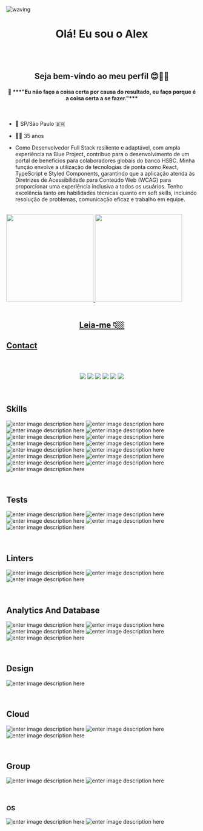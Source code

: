 <!--

- 🔭 I’m currently working on ...
- 💬 Ask me about ...
- 📫 How to reach me: ...
- 😄 Pronouns: ...
- ⚡ Fun fact: ...
- 🌱 I’m currently learning at Trybe
-->

<!-- APRESENTAÇÃO-->
![waving](https://capsule-render.vercel.app/api?type=waving&height=200&text=AlexSilva%20&fontAlignY=40&color=gradient)

<h1 align="center"> Olá! Eu sou o Alex </h1>
<br>
<br>

<h2 align="center"> Seja bem-vindo ao meu perfil 😊🖖🏼 </h2>
  
<div align="center"><h4>💭 ***"Eu não faço a coisa certa por causa do resultado, eu faço porque é a coisa certa a se fazer."***</h4></div>

<br>

 - 📍 SP/São Paulo 🇧🇷
 - 👶🏻 35 anos

 - Como Desenvolvedor Full Stack resiliente e adaptável, com ampla experiência na Blue Project, contribuo para o desenvolvimento de um portal de benefícios para colaboradores globais do banco HSBC. Minha função envolve a utilização de tecnologias de ponta como React, TypeScript e Styled Components, garantindo que a aplicação atenda às Diretrizes de Acessibilidade para Conteúdo Web (WCAG) para proporcionar uma experiência inclusiva a todos os usuários. Tenho excelência tanto em habilidades técnicas quanto em soft skills, incluindo resolução de problemas, comunicação eficaz e trabalho em equipe.
<br>

<!-- DIAGNÓSTICO - DARK-->

 <div style="display: inline" align="center">
  <a href="https://github.com/alexcssilva">
  <img height="230em" src="https://github-readme-stats-git-masterrstaa-rickstaa.vercel.app/api?username=alexcssilva&show_icons=true&theme=dark&include_all_commits=true&count_private=true"/>
  <img height="230em" src="https://github-readme-stats-git-masterrstaa-rickstaa.vercel.app/api/top-langs/?username=alexcssilva&layout=compact&langs_count=20&theme=dark"/>
</div>

<br>
<br>	
	
##

<!-- REDE SOCIAIS --> 

<h2 align="center">Leia-me 👇🏼</h2>

## Contact<br><br>
<div align="center"><br>
  <a href="https://www.instagram.com/alexcssilva/" target="_blank"><img src="https://img.shields.io/badge/-Instagram-%23E4405F?style=for-the-badge&logo=instagram&logoColor=white" target="_blank"></a>
  <a href="linkedin.com/in/alex-silva-396bb9130" target="_blank"><img src="https://img.shields.io/badge/-LinkedIn-%230077B5?style=for-the-badge&logo=linkedin&logoColor=white" target="_blank"></a> 
  <a href = "mailto:alexcssilva@gmail.com"><img src=https://img.shields.io/badge/Gmail-D14836?style=for-the-badge&logo=gmail&logoColor=white></a>
   <a href="https://www.facebook.com/alexcssilva" target="_blank"><img src="https://img.shields.io/badge/Facebook-1877F2?style=for-the-badge&logo=facebook&logoColor=white" target="_blank"></a> 
  <a href="http://api.whatsapp.com/send?phone=55011981505076" target="_blank"><img src="https://img.shields.io/badge/WhatsApp-25D366?style=for-the-badge&logo=whatsapp&logoColor=white" target="_blank"></a>
  <a href="https://us05web.zoom.us/j/6223907422?pwd=WnVpWU90dXl3eVMzeEJaY0RQNkNmdz09" target="_blank"><img src="https://img.shields.io/badge/Zoom-2D8CFF?style=for-the-badge&logo=zoom&logoColor=white"></a>
</div>	

<br>
<br>

## Skills

<div display>

![enter image description here](https://img.shields.io/badge/JavaScript-F7DF1E?style=for-the-badge&logo=javascript&logoColor=black)
![enter image description here](https://img.shields.io/badge/TypeScript-007ACC?style=for-the-badge&logo=typescript&logoColor=white)
![enter image description here](https://img.shields.io/badge/React-20232A?style=for-the-badge&logo=react&logoColor=61DAFB)
![enter image description here](https://img.shields.io/badge/HTML5-E34F26?style=for-the-badge&logo=html5&logoColor=white)
![enter image description here](https://img.shields.io/badge/CSS3-1572B6?style=for-the-badge&logo=css3&logoColor=white)
![enter image description here](https://img.shields.io/badge/Kotlin-0095D5?&style=for-the-badge&logo=kotlin&logoColor=white)
![enter image description here](https://img.shields.io/badge/Node.js-43853D?style=for-the-badge&logo=node.js&logoColor=white)
![enter image description here](https://img.shields.io/badge/Python-14354C?style=for-the-badge&logo=python&logoColor=white)
![enter image description here](https://img.shields.io/badge/Java-ED8B00?style=for-the-badge&logo=openjdk&logoColor=white)
![enter image description here](https://img.shields.io/badge/Angular-DD0031?style=for-the-badge&logo=angular&logoColor=white)
![enter image description here](https://img.shields.io/badge/Shell_Script-121011?style=for-the-badge&logo=gnu-bash&logoColor=white)
![enter image description here](https://img.shields.io/badge/Vue.js-35495E?style=for-the-badge&logo=vue.js&logoColor=4FC08D)
![enter image description here](https://img.shields.io/badge/PHP-777BB4?style=for-the-badge&logo=php&logoColor=white)
![enter image description here](https://img.shields.io/badge/Laravel-FF2D20?style=for-the-badge&logo=laravel&logoColor=white)
![enter image description here](https://img.shields.io/badge/Bootstrap-563D7C?style=for-the-badge&logo=bootstrap&logoColor=white)
	
<br>
	
## Tests
![enter image description here](https://img.shields.io/badge/Jest-323330?style=for-the-badge&logo=Jest&logoColor=white)
![enter image description here](https://img.shields.io/badge/testing%20library-323330?style=for-the-badge&logo=testing-library&logoColor=red)
![enter image description here](https://img.shields.io/badge/mocha.js-323330?style=for-the-badge&logo=mocha&logoColor=Brown)
![enter image description here](https://img.shields.io/badge/chai.js-323330?style=for-the-badge&logo=chai&logoColor=red)
![enter image description here](https://img.shields.io/badge/sinon.js-323330?style=for-the-badge&logo=sinon)

<br>

## Linters
![enter image description here](https://img.shields.io/badge/eslint-3A33D1?style=for-the-badge&logo=eslint&logoColor=white)
![enter image description here](https://img.shields.io/badge/prettier-1A2C34?style=for-the-badge&logo=prettier&logoColor=F7BA3E)
![enter image description here](https://img.shields.io/badge/stylelint-000?style=for-the-badge&logo=stylelint&logoColor=white)

<br>

## Analytics And Database
![enter image description here](https://img.shields.io/badge/Google%20Analytics-E37400?style=for-the-badge&logo=google%20analytics&logoColor=white)
![enter image description here](https://img.shields.io/badge/Supabase-181818?style=for-the-badge&logo=supabase&logoColor=white)
![enter image description here](https://img.shields.io/badge/MongoDB-4EA94B?style=for-the-badge&logo=mongodb&logoColor=white)
![enter image description here](https://img.shields.io/badge/Tableau-E97627?style=for-the-badge&logo=Tableau&logoColor=white)
![enter image description here](https://img.shields.io/badge/MySQL-00000F?style=for-the-badge&logo=mysql&logoColor=white)

<br>

## Design
![enter image description here](https://img.shields.io/badge/Figma-F24E1E?style=for-the-badge&logo=figma&logoColor=white)

<br>

## Cloud
![enter image description here](https://img.shields.io/badge/Google_Cloud-4285F4?style=for-the-badge&logo=google-cloud&logoColor=white)
![enter image description here](https://img.shields.io/badge/Amazon_AWS-232F3E?style=for-the-badge&logo=amazon-aws&logoColor=white)
![enter image description here](https://img.shields.io/badge/R-276DC3?style=for-the-badge&logo=r&logoColor=white)
</div>

<br>

## Group

![enter image description here](https://img.shields.io/badge/Slack-4A154B?style=for-the-badge&logo=slack&logoColor=white)
![enter image description here](https://img.shields.io/badge/Trello-0052CC?style=for-the-badge&logo=trello&logoColor=white)

<br>

### OS
![enter image description here](https://img.shields.io/badge/Linux-FCC624?style=for-the-badge&logo=linux&logoColor=black)
![enter image description here](https://img.shields.io/badge/Ubuntu-E95420?style=for-the-badge&logo=ubuntu&logoColor=white)
 </div>

	
	
